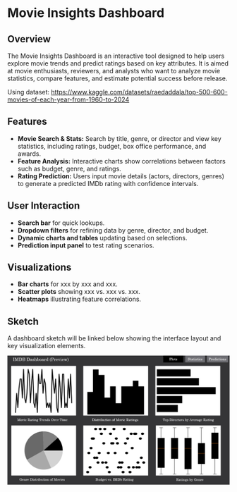 # **Movie Insights Dashboard**

## **Overview**
The Movie Insights Dashboard is an interactive tool designed to help users explore movie trends and predict ratings based on key attributes. It is aimed at movie enthusiasts, reviewers, and analysts who want to analyze movie statistics, compare features, and estimate potential success before release.

Using dataset: https://www.kaggle.com/datasets/raedaddala/top-500-600-movies-of-each-year-from-1960-to-2024

## **Features**
- **Movie Search & Stats:** Search by title, genre, or director and view key statistics, including ratings, budget, box office performance, and awards.
- **Feature Analysis:** Interactive charts show correlations between factors such as budget, genre, and ratings.
- **Rating Prediction:** Users input movie details (actors, directors, genres) to generate a predicted IMDb rating with confidence intervals.

## **User Interaction**
- **Search bar** for quick lookups.
- **Dropdown filters** for refining data by genre, director, and budget.
- **Dynamic charts and tables** updating based on selections.
- **Prediction input panel** to test rating scenarios.

## **Visualizations**
- **Bar charts** for xxx by xxx and xxx.
- **Scatter plots** showing xxx vs. xxx vs. xxx.
- **Heatmaps** illustrating feature correlations.

## **Sketch**
A dashboard sketch will be linked below showing the interface layout and key visualization elements.

![Dashboard Sketch](img/AppSketch.png)

